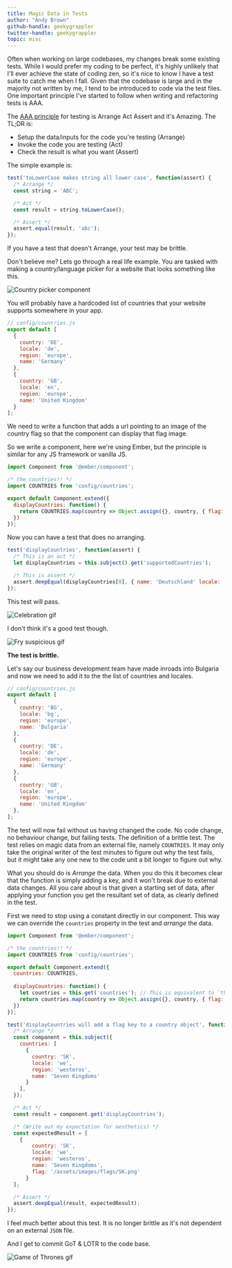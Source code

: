 ```yaml
---
title: Magic Data in Tests
author: "Andy Brown"
github-handle: geekygrappler
twitter-handle: geekygrappler
topic: misc
---
```


Often when working on large codebases, my changes break some existing tests. While I would prefer my coding to be perfect, it's highly unlikely that I'll ever achieve the state of coding zen, so it's nice to know I have a test suite to catch me when I fall. Given that the codebase is large and in the majority not written by me, I tend to be introduced to code via the test files. One important principle I've started to follow when writing and refactoring tests is AAA. 

<!--break-->

The [AAA principle](http://wiki.c2.com/?ArrangeActAssert) for testing is Arrange Act Assert and it's Amazing. The TL;DR is:

- Setup the data/inputs for the code you're testing (Arrange)
- Invoke the code you are testing (Act)
- Check the result is what you want (Assert)

The simple example is:

```js
test('toLowerCase makes string all lower case', function(assert) {
  /* Arrange */
  const string = 'ABC';

  /* Act */
  const result = string.toLowerCase();

  /* Assert */
  assert.equal(result, 'abc');
});
```

If you have a test that doesn't Arrange, your test may be brittle.

Don't believe me? Lets go through a real life example. You are tasked with making a country/language picker for a website that looks something like this.

![Country picker component](/assets/images/posts/2017-09-25-magic-test-data/tl-country-picker.png)

You will probably have a hardcoded list of countries that your website supports somewhere in your app.

```js
// config/countries.js
export default [
  {
    country: 'DE',
    locale: 'de',
    region: 'europe',
    name: 'Germany'
  },
  {
    country: 'GB',
    locale: 'en',
    region: 'europe',
    name: 'United Kingdom'
  }
];
```
We need to write a function that adds a url pointing to an image of the country flag so that the component can display that flag image.

So we write a component, here we're using Ember, but the principle is similar for any JS framework or vanilla JS.

```js
import Component from '@ember/component';

/* the countries!! */
import COUNTRIES from 'config/countries';

export default Component.extend({ 
  displayCountries: function() {
    return COUNTRIES.map(country => Object.assign({}, country, { flag: `/assets/images/flags/${country.country}.png` }));
  })
});
```

Now you can have a test that does no arranging.

```js
test('displayCountries', function(assert) {
  /* This is an act */
  let displayCountries = this.subject().get('supportedCountries');

  /* This is assert */
  assert.deepEqual(displayCountries[0], { name: 'Deutschland' locale: 'de', country: 'DE', region: 'europe', flag: '/assets/images/flags/DE.png' });
});
```

This test will pass.

![Celebration gif](/assets/images/posts/2017-09-25-magic-test-data/celebrate.gif)

I don't think it's a good test though.

![Fry suspicious gif](/assets/images/posts/2017-09-25-magic-test-data/fry.gif)

<strong>The test is brittle.</strong>

Let's say our business development team have made inroads into Bulgaria and now we need to add it to the the list of countries and locales.

```js
// config/countries.js
export default [
  {
    country: 'BG',
    locale: 'bg',
    region: 'europe',
    name: 'Bulgaria'
  },
  {
    country: 'DE',
    locale: 'de',
    region: 'europe',
    name: 'Germany'
  },
  {
    country: 'GB',
    locale: 'en',
    region: 'europe',
    name: 'United Kingdom'
  },
];
```

The test will now fail without us having changed the code. No code change, no behaviour change, but failing tests. The definition of a brittle test. The test relies on magic data from an external file, namely `COUNTRIES`. It may only take the original writer of the test minutes to figure out why the test fails, but it might take any one new to the code unit a bit longer to figure out why.

What you should do is *Arrange* the data. When you do this it becomes clear that the function is simply adding a key, and it won't break due to external data changes. All you care about is that given a starting set of data, after applying your function you get the resultant set of data, as clearly defined in the test.

First we need to stop using a constant directly in our component. This way we can override the `countries` property in the test and *arrange* the data.

```js
import Component from '@ember/component';

/* the countries!! */
import COUNTRIES from 'config/countries';

export default Component.extend({
  countries: COUNTRIES,
  
  displayCountries: function() {
    let countries = this.get('countries'); // This is equivalent to `this.countries` but for Ember objects.
    return countries.map(country => Object.assign({}, country, { flag: `/assets/images/flags/${country.country}.png` }));
  })
});
```

```js
test('displayCountries will add a flag key to a country object', function(assert) {
  /* Arrange */
  const component = this.subject({
    countries: [
      {
        country: 'SK',
        locale: 'we',
        region: 'westeros',
        name: 'Seven Kingdoms'
      }
    ],
  });

  /* Act */
  const result = component.get('displayCountries');

  /* (Write out my expectation for aesthetics) */
  const expectedResult = [
    {
        country: 'SK',
        locale: 'we',
        region: 'westeros',
        name: 'Seven Kingdoms',
        flag: '/assets/images/flags/SK.png'
      }
  ];

  /* Assert */
  assert.deepEqual(result, expectedResult);
});
```

I feel much better about this test. It is no longer brittle as it's not dependent on an external `JSON` file.

And I get to commit GoT & LOTR to the code base.

![Game of Thrones gif](/assets/images/posts/2017-09-25-magic-test-data/GoT.gif)

